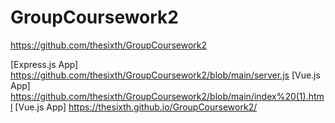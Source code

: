# GroupCoursework2
https://github.com/thesixth/GroupCoursework2

[Express.js App] https://github.com/thesixth/GroupCoursework2/blob/main/server.js
[Vue.js App] https://github.com/thesixth/GroupCoursework2/blob/main/index%20(1).html
[Vue.js App] https://thesixth.github.io/GroupCoursework2/